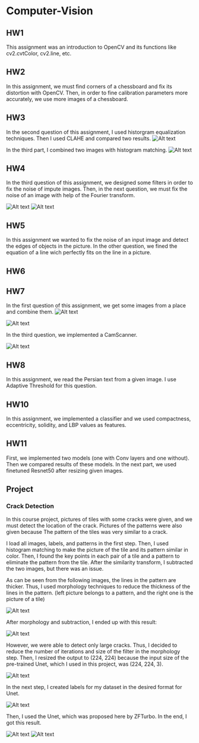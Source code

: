 # Computer-Vision

## HW1
This assignment was an introduction to OpenCV and its functions like cv2.cvtColor, cv2.line, etc.


## HW2
In this assignment, we must find corners of a chessboard and fix its distortion with OpenCV. Then, in order to fine calibration parameters more accurately, we use more images of a chessboard.

## HW3

In the second question of this assignment, I used historgram equalization techniques. Then I used CLAHE and compared two results.
![Alt text](images/histogram_equ.png "Optional title") 


In the third part, I combined two images with histogram matching.
![Alt text](images/histogram_match.png "Optional title") 


## HW4

In the third question of this assignment, we designed some filters in order to fix the noise of impute images.
Then, in the next question, we must fix the noise of an image with help of the Fourier transform.


![Alt text](images/noised_f.png "Optional title") ![Alt text](images/denoised_f.png "Optional title") 



## HW5

In this assignment we wanted to fix the noise of an input image and detect the edges of objects in the picture. In the other question, we fined the equation of a line wich perfectly fits on the line in a picture.







## HW6







## HW7


In the first question of this assignment, we get some images from a place and combine them.
![Alt text](images/all_imgs.png "Optional title")

![Alt text](images/combined_img.png "Optional title")


In the third question, we implemented a CamScanner.


![Alt text](images/CamScanner.png "Optional title")

## HW8



In this assignment, we read the Persian text from a given image. I use Adaptive Threshold for this question.







## HW10


In this assignment, we implemented a classifier and we used compactness, eccentricity, solidity, and LBP values as features.





## HW11


First, we implemented two models (one with Conv layers and one without). Then we compared results of these models.
In the next part, we used finetuned Resnet50 after resizing given images.





## Project

### Crack Detection

In this course project, pictures of tiles with some cracks were given, and we must detect the location of the crack. Pictures of the patterns were also given because The pattern of the tiles was very similar to a crack.

I load all images, labels, and patterns in the first step. Then, I used histogram matching to make the picture of the tile and its pattern similar in color. Then, I found the key points in each pair of a tile and a pattern to eliminate the pattern from the tile. After the similarity transform, I subtracted the two images, but there was an issue.

As can be seen from the following images, the lines in the pattern are thicker. Thus, I used morphology techniques to reduce the thickness of the lines in the pattern. (left picture belongs to a pattern, and the right one is the picture of a tile)


![Alt text](images/project/compare.png "Optional title") 


After morphology and subtraction, I ended up with this result:

![Alt text](images/project/without_model.png "Optional title") 


However, we were able to detect only large cracks. Thus, I decided to reduce the number of iterations and size of the filter in the morphology step. Then, I resized the output to (224, 224) because the input size of the pre-trained Unet, which I used in this project, was (224, 224, 3).


![Alt text](images/project/morph.png "Optional title") 



In the next step, I created labels for my dataset in the desired format for Unet.


![Alt text](images/project/label.png "Optional title") 



Then, I used the Unet, which was proposed here by ZFTurbo. In the end, I got this result.


![Alt text](images/project/res1.png "Optional title") 
![Alt text](images/project/res2.png "Optional title") 

